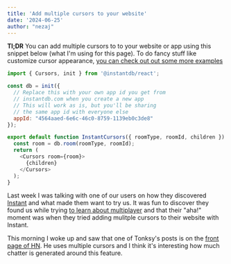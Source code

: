```yaml
---
title: 'Add multiple cursors to your website'
date: '2024-06-25'
author: "nezaj"
---
```


**Tl;DR** You can add multiple cursors to to your website or app using this
snippet below (what I'm using for this page). To do fancy stuff like customize
cursor appearance, [you can check out out some more examples]("https://www.instantdb.com/examples#4-custom-cursors")
```javascript
import { Cursors, init } from '@instantdb/react';

const db = init({
  // Replace this with your own app id you get from
  // instantdb.com when you create a new app
  // This will work as is, but you'll be sharing
  // the same app id with everyone else
  appId: "4564aaed-6e6c-46c0-8759-1139eb0c3de8"
});

export default function InstantCursors({ roomType, roomId, children }) {
  const room = db.room(roomType, roomId);
  return (
    <Cursors room={room}>
      {children}
    </Cursors>
  );
}
```

Last week I was talking with one of our users on how they discovered [Instant](https://www.instantdb.com/) and
what made them want to try us. It was fun to discover they found us while trying
[to learn about multiplayer](https://stopa.io/post/296) and that their "aha!"
moment was when they tried adding mulitple cursors to their website with Instant.

This morning I woke up and saw that one of Tonksy's posts is on the [front page
of HN](https://news.ycombinator.com/item?id=40786425). He uses multiple cursors
and I think it's interesting how much chatter is generated around this feature.
